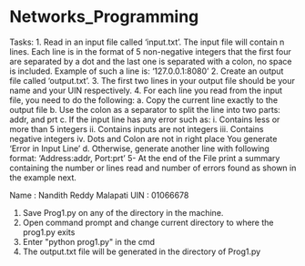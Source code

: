 # Networks_Programming
Tasks: 1. Read in an input file called ‘input.txt’. The input file will contain n lines. Each line is in the format of 5 non-negative integers that the first four are separated by a dot and the last one is separated with a colon, no space is included. Example of such a line is: ‘127.0.0.1:8080’ 2. Create an output file called ‘output.txt’. 3. The first two lines in your output file should be your name and your UIN respectively. 4. For each line you read from the input file, you need to do the following: a. Copy the current line exactly to the output file b. Use the colon as a separator to split the line into two parts: addr, and prt c. If the input line has any error such as: i. Contains less or more than 5 integers ii. Contains inputs are not integers iii. Contains negative integers iv. Dots and Colon are not in right place You generate ‘Error in Input Line’ d. Otherwise, generate another line with following format:  ‘Address:addr, Port:prt’ 5- At the end of the File print a summary containing the number or lines read and number of errors found as shown in the example next. 

Name : Nandith Reddy Malapati    UIN : 01066678

1) Save Prog1.py on any of the directory in the machine. 
2) Open command prompt and change current directory to where the prog1.py exits 
3) Enter "python prog1.py" in the cmd
4) The output.txt file will be generated in the directory of Prog1.py
